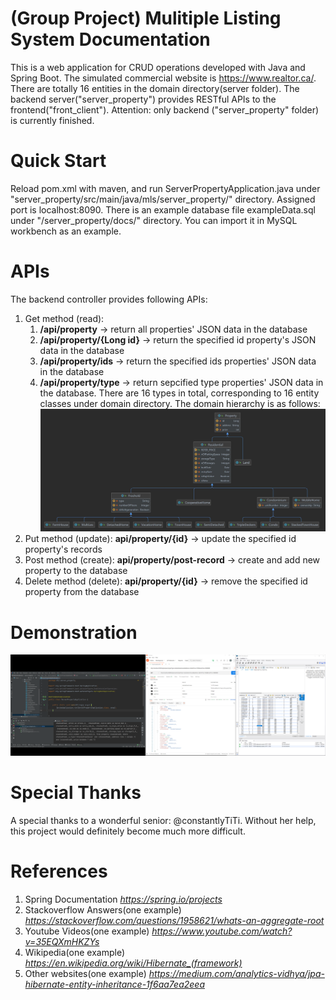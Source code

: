 # (Group Project) Mulitiple Listing System Documentation
This is a web application for CRUD operations developed with Java and Spring Boot. The simulated commercial website is https://www.realtor.ca/. There are totally 16 entities in the domain directory(server folder). The backend server("server_property") provides RESTful APIs to the frontend("front_client"). Attention: only backend ("server_property" folder) is currently finished.

# Quick Start
Reload pom.xml with maven, and run ServerPropertyApplication.java under "server_property/src/main/java/mls/server_property/" directory. Assigned port is localhost:8090. There is an example database file exampleData.sql under "/server_property/docs/" directory. You can import it in MySQL workbench as an example.

# APIs
The backend controller provides following APIs:
1. Get method (read): 
    1. **/api/property**  -> return all properties' JSON data in the database
    2. **/api/property/{Long id}** -> return the specified id property's JSON data in the database
    3. **/api/property/ids** -> return the specified ids properties' JSON data in the database
    4. **/api/property/type** -> return sepcified type properties' JSON data in the database. There are 16 types in total, corresponding to 16 entity classes under domain directory. The domain hierarchy is as follows: ![hierarchy](/server_property/docs/domain.jpg)
2. Put method (update): **api/property/{id}** -> update the specified id property's records
3. Post method (create): **api/property/post-record** -> create and add new property to the database
4. Delete method (delete): **api/property/{id}** -> remove the specified id property from the database   

# Demonstration
![showcase](/server_property/docs/demonstration_get3.jpg)

# Special Thanks
A special thanks to a wonderful senior: @constantlyTiTi. Without her help, this project would definitely become much more difficult.

# References
1. Spring Documentation
*https://spring.io/projects*
2. Stackoverflow Answers(one example)
*https://stackoverflow.com/questions/1958621/whats-an-aggregate-root*
3. Youtube Videos(one example)
*https://www.youtube.com/watch?v=35EQXmHKZYs*
4. Wikipedia(one example)
*https://en.wikipedia.org/wiki/Hibernate_(framework)*
5. Other websites(one example)
*https://medium.com/analytics-vidhya/jpa-hibernate-entity-inheritance-1f6aa7ea2eea*
